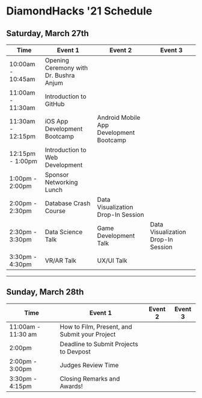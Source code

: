 # DiamondHacks '21 Schedule
## Saturday, March 27th
| **Time** | **Event 1** | **Event 2** |**Event 3**|
|----------|-------------|-------------|-----------|
|10:00am - 10:45am|Opening Ceremony with Dr. Bushra Anjum|||
|11:00am - 11:30am|Introduction to GitHub|||
|11:30am - 12:15pm|iOS App Development Bootcamp|Android Mobile App Development Bootcamp||
|12:15pm - 1:00pm|Introduction to Web Development|||
|1:00pm - 2:00pm|Sponsor Networking Lunch|||
|2:00pm - 2:30pm|Database Crash Course|Data Visualization Drop-In Session||
|2:30pm - 3:30pm|Data Science Talk|Game Development Talk|Data Visualization Drop-In Session|
|3:30pm - 4:30pm|VR/AR Talk|UX/UI Talk||
---
## Sunday, March 28th
| **Time** | **Event 1** | **Event 2** |**Event 3**|
|----------|-------------|-------------|-----------|
|11:00am - 11:30 am|How to Film, Present, and Submit your Project|||
|2:00pm|Deadline to Submit Projects to Devpost|||
|2:00pm - 3:00pm|Judges Review Time|||
|3:30pm - 4:15pm|Closing Remarks and Awards!|||
